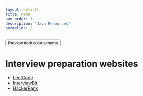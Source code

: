 ```yaml
---
layout: default
title: Home
nav_order: 1
description: "Java Resources"
permalink: /
---
```


<button class="btn js-toggle-dark-mode">Preview dark color scheme</button>

<script>
const toggleDarkMode = document.querySelector('.js-toggle-dark-mode');

jtd.addEvent(toggleDarkMode, 'click', function(){
  if (jtd.getTheme() === 'dark') {
    jtd.setTheme('light');
    toggleDarkMode.textContent = 'Preview dark color scheme';
  } else {
    jtd.setTheme('dark');
    toggleDarkMode.textContent = 'Return to the light side';
  }
});
</script>

#  Interview preparation websites

- <a href="https://leetcode.com/explore/">LeetCode</a>
- <a href="https://www.interviewbit.com/practice/">InterviewBit</a>
- <a href="https://www.hackerrank.com/">HackerRank</a>


